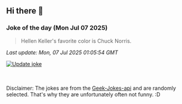 ## Hi there 👋

### Joke of the day (Mon Jul 07 2025)
<!-- joke -->
>Hellen Keller's favorite color is Chuck Norris.
<!-- /joke -->

*Last update: Mon, 07 Jul 2025 01:05:54 GMT*

[![Update joke](https://github.com/nclskfm/nclskfm/actions/workflows/joke.yml/badge.svg)](https://github.com/nclskfm/nclskfm/actions/workflows/joke.yml)

<br><br>
Disclaimer: The jokes are from the [Geek-Jokes-api](https://github.com/sameerkumar18/geek-joke-api) and are randomly selected. That's why they are unfortunately often not funny. :D
